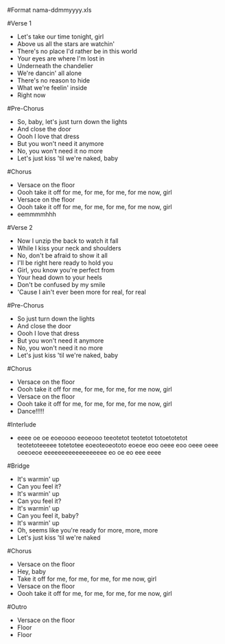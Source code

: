 #Format
nama-ddmmyyyy.xls

#Verse 1
- Let's take our time tonight, girl
- Above us all the stars are watchin'
- There's no place I'd rather be in this world
- Your eyes are where I'm lost in
- Underneath the chandelier
- We're dancin' all alone
- There's no reason to hide
- What we're feelin' inside
- Right now

#Pre-Chorus
- So, baby, let's just turn down the lights
- And close the door
- Oooh I love that dress
- But you won't need it anymore
- No, you won't need it no more
- Let's just kiss 'til we're naked, baby

#Chorus
- Versace on the floor
- Oooh take it off for me, for me, for me, for me now, girl
- Versace on the floor
- Oooh take it off for me, for me, for me, for me now, girl
- eemmmmhhh

#Verse 2
- Now I unzip the back to watch it fall
- While I kiss your neck and shoulders
- No, don't be afraid to show it all
- I'll be right here ready to hold you
- Girl, you know you're perfect from
- Your head down to your heels
- Don't be confused by my smile
- 'Cause I ain't ever been more for real, for real

#Pre-Chorus
- So just turn down the lights
- And close the door
- Oooh I love that dress
- But you won't need it anymore
- No, you won't need it no more
- Let's just kiss 'til we're naked, baby

#Chorus
- Versace on the floor
- Oooh take it off for me, for me, for me, for me now, girl
- Versace on the floor
- Oooh take it off for me, for me, for me, for me now, girl
- Dance!!!!!

#Interlude 
- eeee oe oe eoeoooo eeoeooo teeotetot teotetot totoetotetot teotetoteeeee totetotee eoeoteoeototo eoeoe eoo oeee eoo oeee oeee oeeoeoe eeeeeeeeeeeeeeeeee eo oe eo eee eeee

#Bridge
- It's warmin' up
- Can you feel it?
- It's warmin' up
- Can you feel it?
- It's warmin' up
- Can you feel it, baby?
- It's warmin' up
- Oh, seems like you're ready for more, more, more
- Let's just kiss 'til we're naked

#Chorus
- Versace on the floor
- Hey, baby
- Take it off for me, for me, for me, for me now, girl
- Versace on the floor
- Oooh take it off for me, for me, for me, for me now, girl

#Outro
- Versace on the floor
- Floor
- Floor